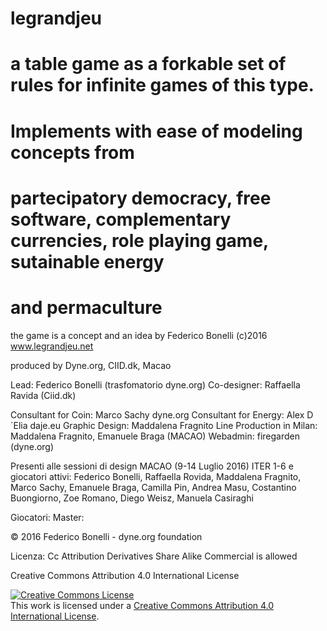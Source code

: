 # legrandjeu
# a table game as a forkable set of rules for infinite games of this type.
# Implements with ease of modeling concepts from 
# partecipatory democracy, free software, complementary currencies, role playing game, sutainable energy
# and permaculture

the game is a concept and an idea by Federico Bonelli (c)2016
www.legrandjeu.net

produced by
Dyne.org, CIID.dk, Macao


Lead: Federico Bonelli (trasfomatorio dyne.org)
Co-designer: Raffaella Ravida (Ciid.dk)

Consultant for Coin: Marco Sachy dyne.org
Consultant for Energy: Alex D´Elia daje.eu
Graphic Design: Maddalena Fragnito
Line Production in Milan: Maddalena Fragnito, Emanuele Braga (MACAO)
Webadmin: firegarden (dyne.org)

Presenti alle sessioni di design MACAO (9-14 Luglio 2016) ITER 1-6 e giocatori attivi:
Federico Bonelli, Raffaella Rovida, Maddalena Fragnito, Marco Sachy, Emanuele Braga, Camilla Pin, Andrea Masu, Costantino Buongiorno, Zoe Romano, Diego Weisz, Manuela Casiraghi 

Giocatori:
Master:


© 2016 Federico Bonelli - dyne.org foundation

Licenza:  Cc Attribution Derivatives Share Alike Commercial is allowed

Creative Commons Attribution 4.0 International License

<a rel="license" href="http://creativecommons.org/licenses/by/4.0/"><img alt="Creative Commons License" style="border-width:0" src="https://i.creativecommons.org/l/by/4.0/88x31.png" /></a><br />This work is licensed under a <a rel="license" href="http://creativecommons.org/licenses/by/4.0/">Creative Commons Attribution 4.0 International License</a>.
